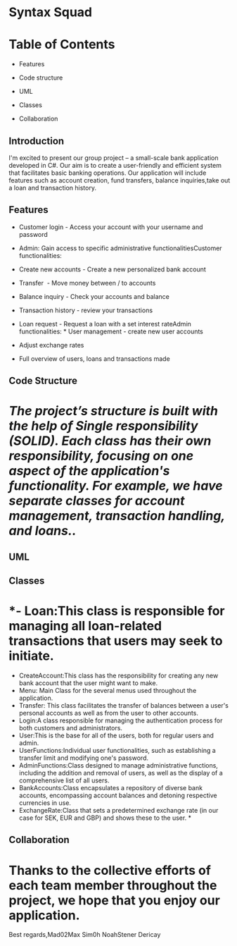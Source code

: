 # Syntax Squad
# **Table of Contents**
* Features 

* Code structure

* UML

* Classes

* Collaboration 

## Introduction

I'm excited to present our group project – a small-scale bank application developed in C#. Our aim is to create a user-friendly and efficient system that facilitates basic banking operations. Our application will include features such as account creation, fund transfers, balance inquiries,take out a loan and transaction history.

## **Features** 

* Customer login - Access your account with your username and password
  
* Admin: Gain access to specific administrative functionalitiesCustomer functionalities:
  
* Create new accounts - Create a new personalized bank account 

* Transfer  - Move money between / to accounts

* Balance inquiry - Check your accounts and balance

* Transaction history - review your transactions

* Loan request - Request a loan with a set interest rateAdmin functionalities: * User management - create new user accounts 

* Adjust exchange rates

* Full overview of users, loans and transactions made

## **Code Structure**

# *The project’s structure is built with the help of Single responsibility (SOLID). Each class has their own responsibility, focusing on one aspect of the application's functionality. For example, we have separate classes for account management, transaction handling, and loans..*

## **UML**

## **Classes**

# *- Loan:This class is responsible for managing all loan-related transactions that users may seek to initiate. 
- CreateAccount:This class has the responsibility for creating any new bank account that the user might want to make.
- Menu: Main Class for the several menus used throughout the application.
- Transfer: This class facilitates the transfer of balances between a user's personal accounts as well as from the user to other accounts.
- Login:A class responsible for managing the authentication process for both customers and administrators.
- User:This is the base for all of the users, both for regular users and admin.
- UserFunctions:Individual user functionalities, such as establishing a transfer limit and modifying one's password.
- AdminFunctions:Class designed to manage administrative functions, including the addition and removal of users, as well as the display of a comprehensive list of all users.
- BankAccounts:Class encapsulates a repository of diverse bank accounts, encompassing account balances and detoning respective currencies in use.
- ExchangeRate:Class that sets a predetermined exchange rate (in our case for SEK, EUR and GBP) and shows these to the user. *

## **Collaboration** 

# Thanks to the collective efforts of each team member throughout the project, we hope that you enjoy our application. 
Best regards,Mad02Max
Sim0h
NoahStener
Dericay


